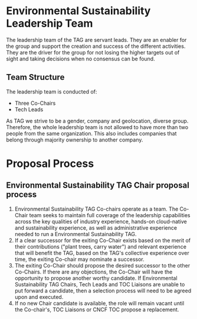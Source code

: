 # Environmental Sustainability Leadership Team

The leadership team of the TAG are servant leads. They are an enabler for the group and support the creation and success of the different activities. They are the driver for the group for not losing the higher targets out of sight and taking decisions when no consensus can be found.

## Team Structure

The leadership team is conducted of:
* Three Co-Chairs
* Tech Leads

As TAG we strive to be a gender, company and geolocation, diverse group. 
Therefore, the whole leadership team is not allowed to have more than two people from the same organization. This also includes companies that belong through majority ownership to another company. 


# Proposal Process

## Environmental Sustainability TAG Chair proposal process

1) Environmental Sustainability TAG Co-chairs operate as a team. The Co-Chair team seeks to maintain full coverage of the leadership capabilities across the key qualities of industry experience, hands-on cloud-native and sustainability experience, as well as administrative experience needed to run a Environmental Sustainability TAG. 
2) If a clear successor for the exiting Co-Chair exists based on the merit of their contributions ("plant trees, carry water") and relevant experience that will benefit the TAG, based on the TAG's collective experience over time, the exiting Co-chair may nominate a successor.
3) The exiting Co-Chair should propose the desired successor to the other Co-Chairs. If there are any objections, the Co-Chair will have the opportunity to propose another worthy candidate. If Environmental Sustainability TAG Chairs, Tech Leads and TOC Liaisons are unable to put forward a candidate, then a selection process will need to be agreed upon and executed.
4) If no new Chair candidate is available, the role will remain vacant until the Co-chair's, TOC Liaisons or CNCF TOC propose a replacement.